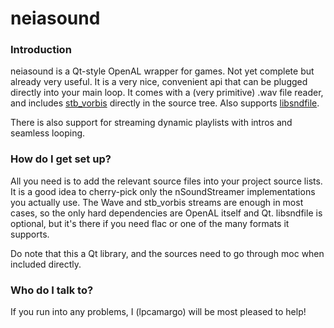 # neiasound #

### Introduction ###

neiasound is a Qt-style OpenAL wrapper for games. Not yet complete but already very useful.
It is a very nice, convenient api that can be plugged directly into your main loop.
It comes with a (very primitive) .wav file reader, and includes [stb_vorbis](http://nothings.org/stb_vorbis/) directly in the source tree. Also supports [libsndfile](http://www.mega-nerd.com/libsndfile/).

There is also support for streaming dynamic playlists with intros and seamless looping.

### How do I get set up? ###

All you need is to add the relevant source files into your project source lists.
It is a good idea to cherry-pick only the nSoundStreamer implementations you actually use.
The Wave and stb_vorbis streams are enough in most cases, so the only hard dependencies are OpenAL itself and Qt. libsndfile is optional, but it's there if you need flac or one of the many formats it supports.

Do note that this a Qt library, and the sources need to go through moc when included directly.

### Who do I talk to? ###

If you run into any problems, I (lpcamargo) will be most pleased to help!